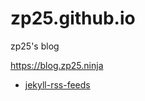 zp25.github.io
==============

zp25's blog

<https://blog.zp25.ninja>

+ [jekyll-rss-feeds](https://github.com/snaptortoise/jekyll-rss-feeds "jekyll-rss-feeds")

